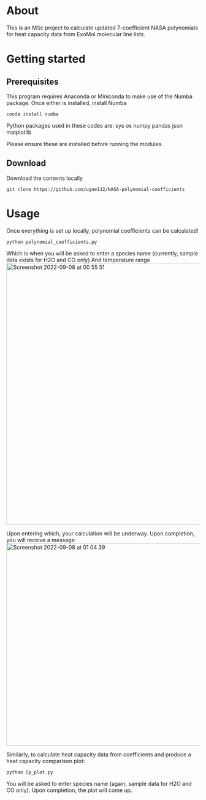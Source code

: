 # About
This is an MSc project to calculate updated 7-coefficient NASA polynomials for heat capacity data from ExoMol molecular line lists.

# Getting started

## Prerequisites
This program requires Anaconda or Miniconda to make use of the Numba package. Once either is installed, install Numba
```
conda install numba 
```
Python packages used in these codes are:
sys
os
numpy
pandas
json
matplotlib

Please ensure these are installed before running the modules.

## Download
Download the contents locally
```
git clone https://github.com/ugne112/NASA-polynomial-coefficients
```

# Usage

Once everything is set up locally, polynomial coefficients can be calculated!

```
python polynomial_coefficients.py
```
Which is when you will be asked to enter a species name (currently, sample data exists for H2O and CO only)
And temperature range
<img width="682" alt="Screenshot 2022-09-08 at 00 55 51" src="https://user-images.githubusercontent.com/71969506/188990793-e98774b3-4771-427d-96cf-d6ad534a1712.png">

Upon entering which, your calculation will be underway.
Upon completion, you will receive a message:
<img width="528" alt="Screenshot 2022-09-08 at 01 04 39" src="https://user-images.githubusercontent.com/71969506/188991979-fa7e9d82-b5af-491f-be6a-51b3f969e52c.png">

Similarly, to calculate heat capacity data from coefficients and produce a heat capacity comparison plot:
```
python Cp_plot.py
```
You will be asked to enter species name (again, sample data for H2O and CO only).
Upon completion, the plot will come up.

